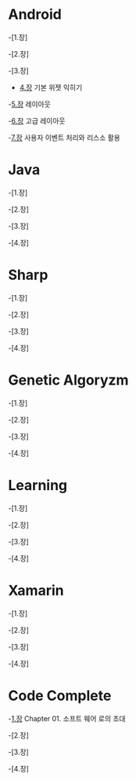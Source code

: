 # Android
-[1.장]

-[2.장]

-[3.장]

* [4.장](https://github.com/Terkiss/Note/blob/master/Android/%EC%95%88%EB%93%9C%EB%A1%9C%EC%9D%B4%EB%93%9C%20%EB%85%B8%ED%8A%B8/4%EC%9E%A5%20%EA%B8%B0%EB%B3%B8%EC%9C%84%EC%A0%AF%EC%9D%B5%ED%9E%88%EA%B8%B0.md) 기본 위젯 익히기

-[5.장](https://github.com/Terkiss/Note/blob/master/Android/%EC%95%88%EB%93%9C%EB%A1%9C%EC%9D%B4%EB%93%9C%20%EB%85%B8%ED%8A%B8/5%EC%9E%A5%20%EB%A0%88%EC%9D%B4%EC%95%84%EC%9B%83.md) 레이아웃

-[6.장](https://github.com/Terkiss/Note/blob/master/Android/%EC%95%88%EB%93%9C%EB%A1%9C%EC%9D%B4%EB%93%9C%20%EB%85%B8%ED%8A%B8/6%EC%9E%A5%20%EA%B3%A0%EA%B8%89%EB%A0%88%EC%9D%B4%EC%95%84%EC%9B%83.md) 고급 레이아웃

-[7.장](https://github.com/Terkiss/Note/blob/master/Android/%EC%95%88%EB%93%9C%EB%A1%9C%EC%9D%B4%EB%93%9C%20%EB%85%B8%ED%8A%B8/7%EC%9E%A5%20%EC%82%AC%EC%9A%A9%EC%9E%90%20%EC%9D%B4%EB%B2%A4%ED%8A%B8%20%EC%B2%98%EB%A6%AC%EC%99%80%20%EB%A6%AC%EC%86%8C%EC%8A%A4%20%ED%99%A9%EC%9A%A9.md) 사용자 이벤트 처리와 리스소 활용









# Java
-[1.장]

-[2.장]

-[3.장]

-[4.장]


# Sharp
-[1.장]

-[2.장]

-[3.장]

-[4.장]

# Genetic Algoryzm
-[1.장]

-[2.장]

-[3.장]

-[4.장]

# Learning 
-[1.장]

-[2.장]

-[3.장]

-[4.장]


# Xamarin
-[1.장]

-[2.장]

-[3.장]

-[4.장]


# Code Complete
-[1.장](https://github.com/Terkiss/Note/blob/master/Code%20Complete/Chapter%2001.%20%EC%86%8C%ED%94%84%ED%8A%B8%20%EC%9B%A8%EC%96%B4%20%EB%A1%9C%EC%9D%98%20%EC%B4%88%EB%8C%80.md) Chapter 01. 소프트 웨어 로의 초대

-[2.장]

-[3.장]

-[4.장]

